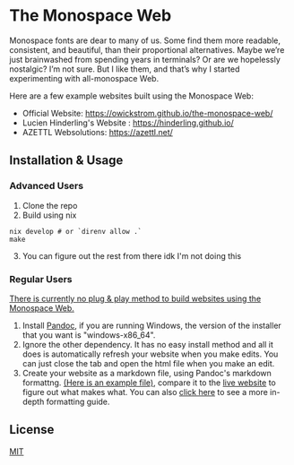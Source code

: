 # The Monospace Web

Monospace fonts are dear to many of us. Some find them more readable, consistent, and beautiful, than their proportional alternatives. Maybe we’re just brainwashed from spending years in terminals? Or are we hopelessly nostalgic? I’m not sure. But I like them, and that’s why I started experimenting with all-monospace Web.

Here are a few example websites built using the Monospace Web:
* Official Website: https://owickstrom.github.io/the-monospace-web/
* Lucien Hinderling's Website : https://hinderling.github.io/
* AZETTL Websolutions: https://azettl.net/

## Installation & Usage

### Advanced Users
1. Clone the repo
2. Build using nix
```
nix develop # or `direnv allow .`
make
```
3. You can figure out the rest from there idk I'm not doing this

### Regular Users
[There is currently no plug & play method to build websites using the Monospace Web.](https://pbs.twimg.com/media/GYWlOmEXQAA9nWF?format=png&name=small)

1. Install [Pandoc](https://pandoc.org/), if you are running Windows, the version of the installer that you want is "windows-x86_64".
2. Ignore the other dependency. It has no easy install method and all it does is automatically refresh your website when you make edits. You can just close the tab and open the html file when you make an edit.
3. Create your website as a markdown file, using Pandoc's markdown formattng. [(Here is an example file)](https://raw.githubusercontent.com/owickstrom/the-monospace-web/refs/heads/main/index.md), compare it to the [live website](https://owickstrom.github.io/the-monospace-web/) to figure out what makes what. You can also [click here](https://garrettgman.github.io/rmarkdown/authoring_pandoc_markdown.html) to see a more in-depth formatting guide.

## License

[MIT](LICENSE.md)

